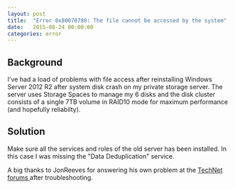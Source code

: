 ```yaml
---
layout: post
title:  "Error 0x80070780: The file cannot be accessed by the system"
date:   2015-08-24 00:00:00
categories: error
---
```


## Background

I've had a load of problems with file access after reinstalling Windows Server 2012 R2 after system disk crash on my private storage server.
The server uses Storage Spaces to manage my 6 disks and the disk cluster consists of a single 7TB volume in RAID10 mode for maximum performance (and hopefully reliabilty).

## Solution

Make sure all the services and roles of the old server has been installed.
In this case I was missing the "Data Deduplication" service.

A big thanks to JonReeves for answering his own problem at the [TechNet forums ](https://social.technet.microsoft.com/Forums/exchange/en-US/96f93660-e34a-4caa-bb97-f907ecb2b549/files-on-2012-storage-spaces-unreadable-after-reinstalling-os?forum=winserverfiles) after troubleshooting.
